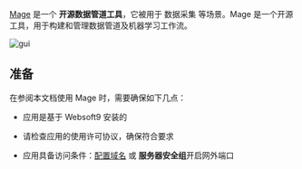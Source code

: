 [Mage](https://www.mage.ai/) 是一个 **开源数据管道工具**，它被用于 数据采集  等场景。Mage 是一个开源工具，用于构建和管理数据管道及机器学习工作流。


![gui](https://libs.websoft9.com/Websoft9/DocsPicture/zh/mage/mage-gui-websoft9.png)


## 准备

在参阅本文档使用 Mage 时，需要确保如下几点：

- 应用是基于 Websoft9 安装的

- 请检查应用的使用许可协议，确保符合要求

- 应用具备访问条件：[配置域名](./domain-set) 或 **服务器安全组**开启网外端口